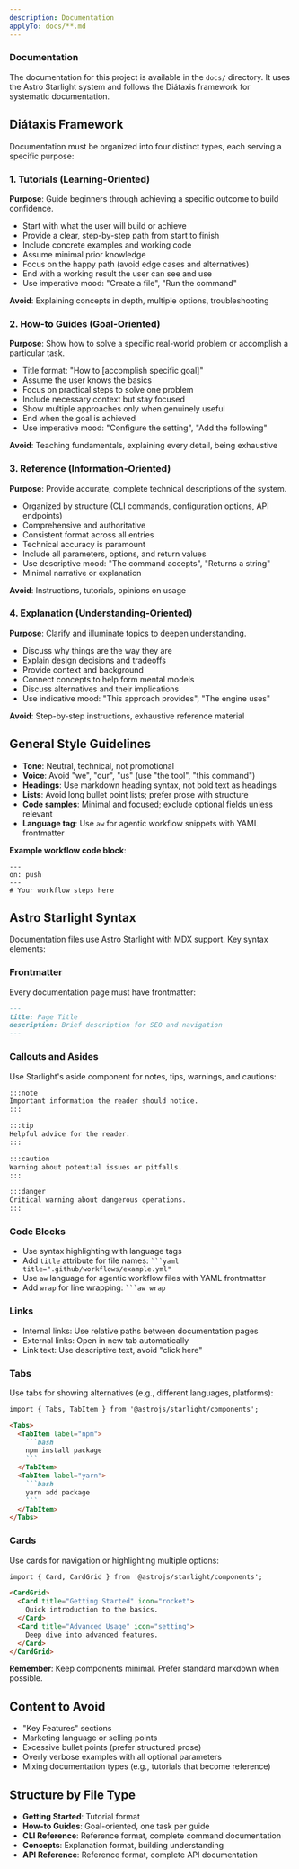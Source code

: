 ```yaml
---
description: Documentation
applyTo: docs/**.md
---
```

### Documentation

The documentation for this project is available in the `docs/` directory. It uses the Astro Starlight system and follows the Diátaxis framework for systematic documentation.

## Diátaxis Framework

Documentation must be organized into four distinct types, each serving a specific purpose:

### 1. Tutorials (Learning-Oriented)
**Purpose**: Guide beginners through achieving a specific outcome to build confidence.

- Start with what the user will build or achieve
- Provide a clear, step-by-step path from start to finish
- Include concrete examples and working code
- Assume minimal prior knowledge
- Focus on the happy path (avoid edge cases and alternatives)
- End with a working result the user can see and use
- Use imperative mood: "Create a file", "Run the command"

**Avoid**: Explaining concepts in depth, multiple options, troubleshooting

### 2. How-to Guides (Goal-Oriented)
**Purpose**: Show how to solve a specific real-world problem or accomplish a particular task.

- Title format: "How to [accomplish specific goal]"
- Assume the user knows the basics
- Focus on practical steps to solve one problem
- Include necessary context but stay focused
- Show multiple approaches only when genuinely useful
- End when the goal is achieved
- Use imperative mood: "Configure the setting", "Add the following"

**Avoid**: Teaching fundamentals, explaining every detail, being exhaustive

### 3. Reference (Information-Oriented)
**Purpose**: Provide accurate, complete technical descriptions of the system.

- Organized by structure (CLI commands, configuration options, API endpoints)
- Comprehensive and authoritative
- Consistent format across all entries
- Technical accuracy is paramount
- Include all parameters, options, and return values
- Use descriptive mood: "The command accepts", "Returns a string"
- Minimal narrative or explanation

**Avoid**: Instructions, tutorials, opinions on usage

### 4. Explanation (Understanding-Oriented)
**Purpose**: Clarify and illuminate topics to deepen understanding.

- Discuss why things are the way they are
- Explain design decisions and tradeoffs
- Provide context and background
- Connect concepts to help form mental models
- Discuss alternatives and their implications
- Use indicative mood: "This approach provides", "The engine uses"

**Avoid**: Step-by-step instructions, exhaustive reference material

## General Style Guidelines

- **Tone**: Neutral, technical, not promotional
- **Voice**: Avoid "we", "our", "us" (use "the tool", "this command")
- **Headings**: Use markdown heading syntax, not bold text as headings
- **Lists**: Avoid long bullet point lists; prefer prose with structure
- **Code samples**: Minimal and focused; exclude optional fields unless relevant
- **Language tag**: Use `aw` for agentic workflow snippets with YAML frontmatter

**Example workflow code block**:
```aw wrap
---
on: push
---
# Your workflow steps here
```

## Astro Starlight Syntax

Documentation files use Astro Starlight with MDX support. Key syntax elements:

### Frontmatter
Every documentation page must have frontmatter:
```markdown
---
title: Page Title
description: Brief description for SEO and navigation
---
```

### Callouts and Asides
Use Starlight's aside component for notes, tips, warnings, and cautions:
```markdown
:::note
Important information the reader should notice.
:::

:::tip
Helpful advice for the reader.
:::

:::caution
Warning about potential issues or pitfalls.
:::

:::danger
Critical warning about dangerous operations.
:::
```

### Code Blocks
- Use syntax highlighting with language tags
- Add `title` attribute for file names: ` ```yaml title=".github/workflows/example.yml" `
- Use `aw` language for agentic workflow files with YAML frontmatter
- Add `wrap` for line wrapping: ` ```aw wrap `

### Links
- Internal links: Use relative paths between documentation pages
- External links: Open in new tab automatically
- Link text: Use descriptive text, avoid "click here"

### Tabs
Use tabs for showing alternatives (e.g., different languages, platforms):
```markdown
import { Tabs, TabItem } from '@astrojs/starlight/components';

<Tabs>
  <TabItem label="npm">
    ```bash
    npm install package
    ```
  </TabItem>
  <TabItem label="yarn">
    ```bash
    yarn add package
    ```
  </TabItem>
</Tabs>
```

### Cards
Use cards for navigation or highlighting multiple options:
```markdown
import { Card, CardGrid } from '@astrojs/starlight/components';

<CardGrid>
  <Card title="Getting Started" icon="rocket">
    Quick introduction to the basics.
  </Card>
  <Card title="Advanced Usage" icon="setting">
    Deep dive into advanced features.
  </Card>
</CardGrid>
```

**Remember**: Keep components minimal. Prefer standard markdown when possible.

## Content to Avoid

- "Key Features" sections
- Marketing language or selling points
- Excessive bullet points (prefer structured prose)
- Overly verbose examples with all optional parameters
- Mixing documentation types (e.g., tutorials that become reference)

## Structure by File Type

- **Getting Started**: Tutorial format
- **How-to Guides**: Goal-oriented, one task per guide
- **CLI Reference**: Reference format, complete command documentation
- **Concepts**: Explanation format, building understanding
- **API Reference**: Reference format, complete API documentation
